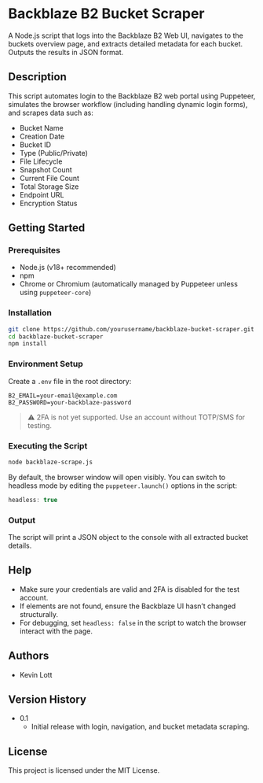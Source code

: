# Backblaze B2 Bucket Scraper

A Node.js script that logs into the Backblaze B2 Web UI, navigates to the buckets overview page, and extracts detailed metadata for each bucket. Outputs the results in JSON format.

## Description

This script automates login to the Backblaze B2 web portal using Puppeteer, simulates the browser workflow (including handling dynamic login forms), and scrapes data such as:

- Bucket Name  
- Creation Date  
- Bucket ID  
- Type (Public/Private)  
- File Lifecycle  
- Snapshot Count  
- Current File Count  
- Total Storage Size  
- Endpoint URL  
- Encryption Status  

## Getting Started

### Prerequisites

- Node.js (v18+ recommended)
- npm
- Chrome or Chromium (automatically managed by Puppeteer unless using `puppeteer-core`)

### Installation

```bash
git clone https://github.com/yourusername/backblaze-bucket-scraper.git
cd backblaze-bucket-scraper
npm install
```

### Environment Setup

Create a `.env` file in the root directory:

```env
B2_EMAIL=your-email@example.com
B2_PASSWORD=your-backblaze-password
```

> ⚠️ 2FA is not yet supported. Use an account without TOTP/SMS for testing.

### Executing the Script

```bash
node backblaze-scrape.js
```

By default, the browser window will open visibly. You can switch to headless mode by editing the `puppeteer.launch()` options in the script:

```js
headless: true
```

### Output

The script will print a JSON object to the console with all extracted bucket details.

## Help

- Make sure your credentials are valid and 2FA is disabled for the test account.
- If elements are not found, ensure the Backblaze UI hasn’t changed structurally.
- For debugging, set `headless: false` in the script to watch the browser interact with the page.

## Authors

- Kevin Lott

## Version History

- 0.1  
  - Initial release with login, navigation, and bucket metadata scraping.

## License

This project is licensed under the MIT License.
